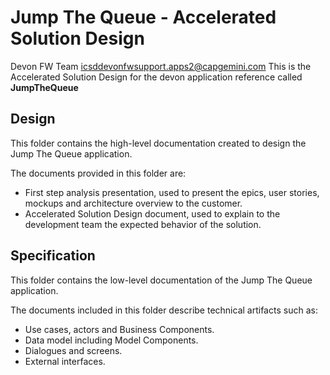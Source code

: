 # Jump The Queue - Accelerated Solution Design

Devon FW Team icsddevonfwsupport.apps2@capgemini.com
This is the Accelerated Solution Design for the devon application reference called **JumpTheQueue**

## Design

This folder contains the high-level documentation created to design the Jump The Queue application.

The documents provided in this folder are:
  - First step analysis presentation, used to present the epics, user stories, mockups and architecture overview to the customer. 
  - Accelerated Solution Design document, used to explain to the development team the expected behavior of the solution. 


## Specification

This folder contains the low-level documentation of the Jump The Queue application. 

The documents included in this folder describe technical artifacts such as:
  - Use cases, actors and Business Components. 
  - Data model including Model Components.
  - Dialogues and screens. 
  - External interfaces.

